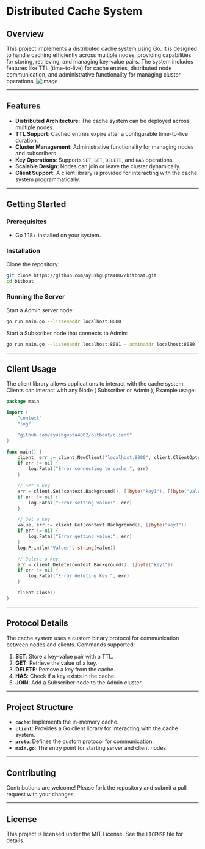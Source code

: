# Distributed Cache System

## Overview

This project implements a distributed cache system using Go. It is designed to handle caching efficiently across multiple nodes, providing capabilities for storing, retrieving, and managing key-value pairs. The system includes features like TTL (time-to-live) for cache entries, distributed node communication, and administrative functionality for managing cluster operations.
![image](https://github.com/user-attachments/assets/9264e2b7-8036-4a3b-b24d-466efe6b6555)


---

## Features

- **Distributed Architecture**: The cache system can be deployed across multiple nodes.
- **TTL Support**: Cached entries expire after a configurable time-to-live duration.
- **Cluster Management**: Administrative functionality for managing nodes and subscribers.
- **Key Operations**: Supports `SET`, `GET`, `DELETE`, and `HAS` operations.
- **Scalable Design**: Nodes can join or leave the cluster dynamically.
- **Client Support**: A client library is provided for interacting with the cache system programmatically.

---

## Getting Started

### Prerequisites

- Go 1.18+ installed on your system.

### Installation

Clone the repository:

```bash
git clone https://github.com/ayushgupta4002/bitboat.git
cd bitboat
```

### Running the Server

Start a Admin server node:

```bash
go run main.go --listenaddr localhost:8080
```

Start a Subscriber node that connects to Admin:

```bash
go run main.go --listenaddr localhost:8081 --adminaddr localhost:8080
```

---

## Client Usage

The client library allows applications to interact with the cache system. Clients can interact with any Node ( Subscriber or Admin ), Example usage:

```go
package main

import (
	"context"
	"log"

	"github.com/ayushgupta4002/bitboat/client"
)

func main() {
	client, err := client.NewClient("localhost:8080", client.ClientOpts{}) // [ here specify address of subscriber or admin node as per client need]
	if err != nil {
		log.Fatal("Error connecting to cache:", err)
	}

	// Set a key
	err = client.Set(context.Background(), []byte("key1"), []byte("value1"), 3000000000)
	if err != nil {
		log.Fatal("Error setting value:", err)
	}

	// Get a key
	value, err := client.Get(context.Background(), []byte("key1"))
	if err != nil {
		log.Fatal("Error getting value:", err)
	}
	log.Println("Value:", string(value))

	// Delete a key
	err = client.Delete(context.Background(), []byte("key1"))
	if err != nil {
		log.Fatal("Error deleting key:", err)
	}

	client.Close()
}
```

---

## Protocol Details

The cache system uses a custom binary protocol for communication between nodes and clients. Commands supported:

1. **SET**: Store a key-value pair with a TTL.
2. **GET**: Retrieve the value of a key.
3. **DELETE**: Remove a key from the cache.
4. **HAS**: Check if a key exists in the cache.
5. **JOIN**: Add a Subscriber node to the Admin cluster.

---

## Project Structure

- **`cache`**: Implements the in-memory cache.
- **`client`**: Provides a Go client library for interacting with the cache system.
- **`proto`**: Defines the custom protocol for communication.
- **`main.go`**: The entry point for starting server and client nodes.

---

## Contributing

Contributions are welcome! Please fork the repository and submit a pull request with your changes.

---

## License

This project is licensed under the MIT License. See the `LICENSE` file for details.
